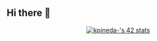 ## Hi there 👋

<p align="center"> <a href="https://github.com/oakoudad/badge42"><img src="https://badge.mediaplus.ma/greenbinary/kpineda-?" alt="kpineda-'s 42 stats" style="max-width: 100%;" /></a>

<!--
<img src="https://camo.githubusercontent.com/5150f647521dbe8c148593b0f3e51a7537617947cab93a95df8ae1523c3aac26/68747470733a2f2f62616467652e6d65646961706c75732e6d612f737461727279626c75652f6a75616e686572723f3133333742616467653d6f666626554d36503d6f6666" alt="juanherr's 42 stats" data-canonical-src="https://badge.mediaplus.ma/starryblue/juanherr?1337Badge=off&amp;UM6P=off" style="max-width: 100%;">


Here are some ideas to get you started:

- 🔭 I’m currently working on ...
- 🌱 I’m currently learning ...
- 👯 I’m looking to collaborate on ...
- 🤔 I’m looking for help with ...
- 💬 Ask me about ...
- 📫 How to reach me: ...
- ⚡ Fun fact: ...
-->
